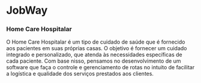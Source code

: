 # JobWay

### Home Care Hospitalar

 O Home Care Hospitalar é um tipo de cuidado de saúde que é fornecido aos pacientes em suas próprias casas. O objetivo é fornecer um cuidado integrado e personalizado, que atenda às necessidades específicas de cada paciente.
 Com base nisso, pensamos no desenvolvimento de um software que faça o controle e gerenciamento de rotas no intuito de facilitar a logística e qualidade dos serviços prestados aos clientes.
